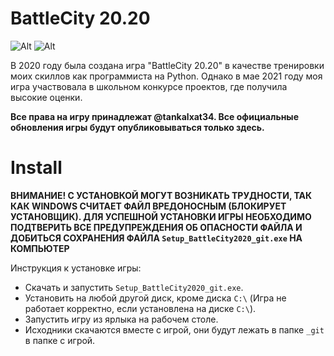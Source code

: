 # BattleCity 20.20

![Alt](https://sun9-29.userapi.com/impg/9-vjcj1ZZ14F707UNnWEsfkyKOgndU8Aoq5cbg/SkC9KN7L2a0.jpg?size=72x72&quality=96&sign=6c72860299d55554f8594f7699a82a85&type=album "slide")
![Alt](https://www.pygame.org/docs/_static/pygame_tiny.png "slide")


В 2020 году была создана игра "BattleCity 20.20" в качестве тренировки моих скиллов как программиста на Python. Однако в мае 2021 году моя игра участвовала в школьном конкурсе проектов, где получила высокие оценки. 

__Все права на игру принадлежат @tankalxat34. Все официальные обновления игры будут опубликовываться только здесь.__

# Install

__ВНИМАНИЕ! С УСТАНОВКОЙ МОГУТ ВОЗНИКАТЬ ТРУДНОСТИ, ТАК КАК WINDOWS СЧИТАЕТ ФАЙЛ ВРЕДОНОСНЫМ (БЛОКИРУЕТ УСТАНОВЩИК). ДЛЯ УСПЕШНОЙ УСТАНОВКИ ИГРЫ НЕОБХОДИМО ПОДТВЕРИТЬ ВСЕ ПРЕДУПРЕЖДЕНИЯ ОБ ОПАСНОСТИ ФАЙЛА И ДОБИТЬСЯ СОХРАНЕНИЯ ФАЙЛА `Setup_BattleCity2020_git.exe` НА КОМПЬЮТЕР__

Инструкция к установке игры:
- Скачать и запустить `Setup_BattleCity2020_git.exe`.
- Установить на любой другой диск, кроме диска `C:\` (Игра не работает корректно, если установлена на диске `C:\`).
- Запустить игру из ярлыка на рабочем столе.
- Исходники скачаются вместе с игрой, они будут лежать в папке `_git` в папке с игрой.
